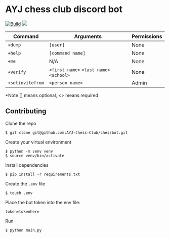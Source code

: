 # AYJ chess club discord bot

[![Build](https://github.com/AYJ-Chess-Club/chessbot/actions/workflows/build.yml/badge.svg)](https://github.com/AYJ-Chess-Club/chessbot/actions/workflows/build.yml)
![](https://img.shields.io/discord/777192115951763468?color=blue)

| Command          | Arguments                               | Permissions |
| ---------------- | --------------------------------------- | ----------- |
| `+dump`          | `[user]`                                | None        |
| `+help`          | `[command name]`                        | None        |
| `+me`            | N/A                                     | None        |
| `+verify`        | `<first name>` `<last name>` `<school>` | None        |
| `+setinvitefrom` | `<person name>`                         | Admin       |

\*Note [] means optional, <> means required

## Contributing

Clone the repo 

```shell
$ git clone git@github.com:AYJ-Chess-Club/chessbot.git
```

Create your virtual environment

```shell
$ python -m venv venv
$ source venv/bin/activate
```

Install dependencies

```shell
$ pip install -r requirements.txt
```

Create the `.env` file

```shell
$ touch .env
```

Place the bot token into the env file:

```
token=tokenhere
```

Run

```shell
$ python main.py
```

